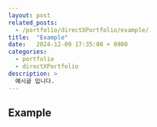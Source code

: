 ```yaml
---
layout: post
related_posts:
  - /portfolio/directXPortfolio/example/
title:  "Example"
date:   2024-12-09 17:35:00 + 0900
categories:
  - portfolio
  - directXPortfolio
description: >
  예시글 입니다.
---
```

## Example